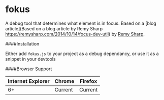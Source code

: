 fokus
=====

A debug tool that determines what element is in focus. Based on a [blog article](Based on a blog article by Remy Sharp https://remysharp.com/2014/10/14/focus-dev-util) by [Remy Sharp](https://remysharp.com/).

####Installation

Either add `fokus.js` to your project as a debug dependancy, or use it as a snippet in your devtools

####Browser Support

| Internet Explorer | Chrome  | Firefox |
|-------------------|---------|---------|
| 6+                | Current | Current |